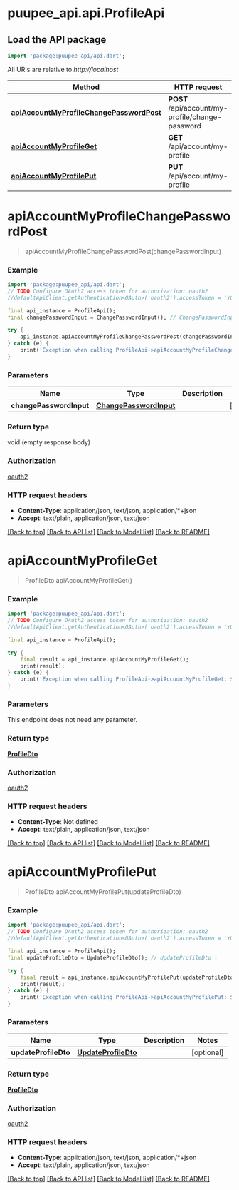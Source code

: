 # puupee_api.api.ProfileApi

## Load the API package
```dart
import 'package:puupee_api/api.dart';
```

All URIs are relative to *http://localhost*

Method | HTTP request | Description
------------- | ------------- | -------------
[**apiAccountMyProfileChangePasswordPost**](ProfileApi.md#apiaccountmyprofilechangepasswordpost) | **POST** /api/account/my-profile/change-password | 
[**apiAccountMyProfileGet**](ProfileApi.md#apiaccountmyprofileget) | **GET** /api/account/my-profile | 
[**apiAccountMyProfilePut**](ProfileApi.md#apiaccountmyprofileput) | **PUT** /api/account/my-profile | 


# **apiAccountMyProfileChangePasswordPost**
> apiAccountMyProfileChangePasswordPost(changePasswordInput)



### Example
```dart
import 'package:puupee_api/api.dart';
// TODO Configure OAuth2 access token for authorization: oauth2
//defaultApiClient.getAuthentication<OAuth>('oauth2').accessToken = 'YOUR_ACCESS_TOKEN';

final api_instance = ProfileApi();
final changePasswordInput = ChangePasswordInput(); // ChangePasswordInput | 

try {
    api_instance.apiAccountMyProfileChangePasswordPost(changePasswordInput);
} catch (e) {
    print('Exception when calling ProfileApi->apiAccountMyProfileChangePasswordPost: $e\n');
}
```

### Parameters

Name | Type | Description  | Notes
------------- | ------------- | ------------- | -------------
 **changePasswordInput** | [**ChangePasswordInput**](ChangePasswordInput.md)|  | [optional] 

### Return type

void (empty response body)

### Authorization

[oauth2](../README.md#oauth2)

### HTTP request headers

 - **Content-Type**: application/json, text/json, application/*+json
 - **Accept**: text/plain, application/json, text/json

[[Back to top]](#) [[Back to API list]](../README.md#documentation-for-api-endpoints) [[Back to Model list]](../README.md#documentation-for-models) [[Back to README]](../README.md)

# **apiAccountMyProfileGet**
> ProfileDto apiAccountMyProfileGet()



### Example
```dart
import 'package:puupee_api/api.dart';
// TODO Configure OAuth2 access token for authorization: oauth2
//defaultApiClient.getAuthentication<OAuth>('oauth2').accessToken = 'YOUR_ACCESS_TOKEN';

final api_instance = ProfileApi();

try {
    final result = api_instance.apiAccountMyProfileGet();
    print(result);
} catch (e) {
    print('Exception when calling ProfileApi->apiAccountMyProfileGet: $e\n');
}
```

### Parameters
This endpoint does not need any parameter.

### Return type

[**ProfileDto**](ProfileDto.md)

### Authorization

[oauth2](../README.md#oauth2)

### HTTP request headers

 - **Content-Type**: Not defined
 - **Accept**: text/plain, application/json, text/json

[[Back to top]](#) [[Back to API list]](../README.md#documentation-for-api-endpoints) [[Back to Model list]](../README.md#documentation-for-models) [[Back to README]](../README.md)

# **apiAccountMyProfilePut**
> ProfileDto apiAccountMyProfilePut(updateProfileDto)



### Example
```dart
import 'package:puupee_api/api.dart';
// TODO Configure OAuth2 access token for authorization: oauth2
//defaultApiClient.getAuthentication<OAuth>('oauth2').accessToken = 'YOUR_ACCESS_TOKEN';

final api_instance = ProfileApi();
final updateProfileDto = UpdateProfileDto(); // UpdateProfileDto | 

try {
    final result = api_instance.apiAccountMyProfilePut(updateProfileDto);
    print(result);
} catch (e) {
    print('Exception when calling ProfileApi->apiAccountMyProfilePut: $e\n');
}
```

### Parameters

Name | Type | Description  | Notes
------------- | ------------- | ------------- | -------------
 **updateProfileDto** | [**UpdateProfileDto**](UpdateProfileDto.md)|  | [optional] 

### Return type

[**ProfileDto**](ProfileDto.md)

### Authorization

[oauth2](../README.md#oauth2)

### HTTP request headers

 - **Content-Type**: application/json, text/json, application/*+json
 - **Accept**: text/plain, application/json, text/json

[[Back to top]](#) [[Back to API list]](../README.md#documentation-for-api-endpoints) [[Back to Model list]](../README.md#documentation-for-models) [[Back to README]](../README.md)

